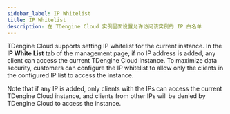 ```yaml
---
sidebar_label: IP Whitelist
title: IP Whitelist
description: 在 TDengine Cloud 实例里面设置允许访问该实例的 IP 白名单
---
```


TDengine Cloud supports setting IP whitelist for the current instance. In the **IP White List** tab of the management page, if no IP address is added, any client can access the current TDengine Cloud instance. To maximize data security, customers can configure the IP whitelist to allow only the clients in the configured IP list to access the instance.

Note that if any IP is added, only clients with the IPs can access the current TDengine Cloud instance, and clients from other IPs will be denied by TDengine Cloud to access the instance.
